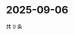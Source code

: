 # 2025-09-06

共 0 条

<!-- BEGIN ZHIHUVIDEO -->
<!-- 最后更新时间 Sat Sep 06 2025 07:10:21 GMT+0800 (China Standard Time) -->

<!-- END ZHIHUVIDEO -->
